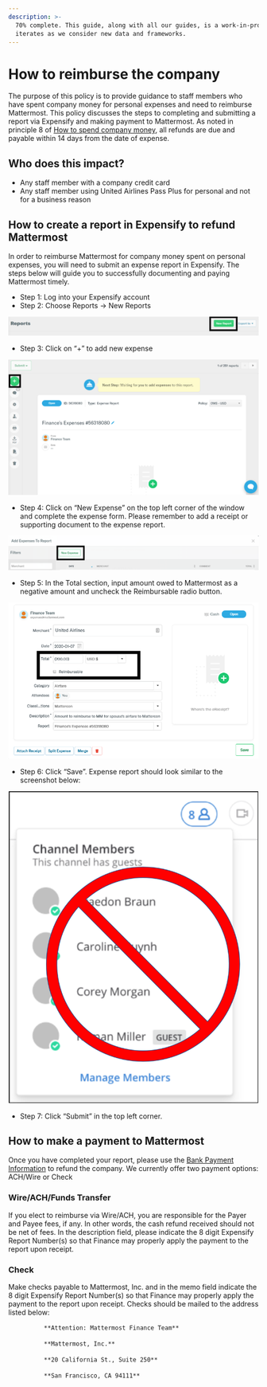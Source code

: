 ```yaml
---
description: >-
  70% complete. This guide, along with all our guides, is a work-in-progress and
  iterates as we consider new data and frameworks.
---
```


# How to reimburse the company

The purpose of this policy is to provide guidance to staff members who have spent company money for personal expenses and need to reimburse Mattermost. This policy discusses the steps to completing and submitting a report via Expensify and making payment to Mattermost. As noted in principle 8 of [How to spend company money](https://handbook.mattermost.com/company/how-to-guides-for-staff/how-to-spend-company-money), all refunds are due and payable within 14 days from the date of expense.

## Who does this impact?

* Any staff member with a company credit card
* Any staff member using United Airlines Pass Plus for personal and not for a business reason

## How to create a report in Expensify to refund Mattermost

In order to reimburse Mattermost for company money spent on personal expenses, you will need to submit an expense report in Expensify. The steps below will guide you to successfully documenting and paying Mattermost timely.

* Step 1: Log into your Expensify account
* Step 2: Choose Reports → New Reports

![](../../../.gitbook/assets/0.png)

* Step 3: Click on “+” to add new expense

![](../../../.gitbook/assets/1.png)

* Step 4: Click on “New Expense” on the top left corner of the window and complete the expense form. Please remember to add a receipt or supporting document to the expense report.

![](../../../.gitbook/assets/2.png)

* Step 5: In the Total section, input amount owed to Mattermost as a negative amount and uncheck the Reimbursable radio button.

![](../../../.gitbook/assets/3.png)

* Step 6: Click “Save”. Expense report should look similar to the screenshot below:

![](../../../.gitbook/assets/image%20%2832%29.png)

* Step 7: Click “Submit” in the top left corner.

## How to make a payment to Mattermost

Once you have completed your report, please use the [Bank Payment Information](https://drive.google.com/file/d/1k2iiBMpnrspkUCezfngck7Vxd7n2NUd4/view?usp=sharing) to refund the company. We currently offer two payment options: ACH/Wire or Check

### Wire/ACH/Funds Transfer

If you elect to reimburse via Wire/ACH, you are responsible for the Payer and Payee fees, if any. In other words, the cash refund received should not be net of fees. In the description field, please indicate the 8 digit Expensify Report Number\(s\) so that Finance may properly apply the payment to the report upon receipt.

### Check

Make checks payable to Mattermost, Inc. and in the memo field indicate the 8 digit Expensify Report Number\(s\) so that Finance may properly apply the payment to the report upon receipt. Checks should be mailed to the address listed below:

              **Attention: Mattermost Finance Team**

              **Mattermost, Inc.**

              **20 California St., Suite 250**

              **San Francisco, CA 94111**

